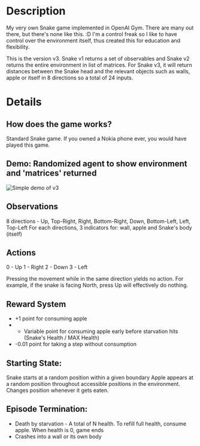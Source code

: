 # Description
My very own Snake game implemented in OpenAI Gym. There are many out there, but there's none like this. :D
I'm a control freak so I like to have control over the environment itself, thus created this for education and flexibility.

This is the version v3. Snake v1 returns a set of observables and Snake v2 returns the entire environment in list of matrices.
For Snake v3, it will return distances between the Snake head and the relevant objects such as walls, apple or itself in 8 directions so a total of 24 inputs. 

# Details
## How does the game works?
Standard Snake game. If you owned a Nokia phone ever, you would have played this game. 

## Demo: Randomized agent to show environment and 'matrices' returned 
![Simple demo of v3](INSERT_LINK_HERE)

## Observations
8 directions - Up, Top-Right, Right, Bottom-Right, Down, Bottom-Left, Left, Top-Left
For each directions, 3 indicators for: wall, apple and Snake's body (itself)

## Actions
0 - Up
1 - Right
2 - Down
3 - Left

Pressing the movement while in the same direction yields no action. 
For example, if the snake is facing North, press Up will effectively do nothing.

## Reward System
* +1 point for consuming apple
* + Variable point for consuming apple early before starvation hits (Snake's Health / MAX Health)
* -0.01 point for taking a step without consumption

## Starting State:
Snake starts at a random position within a given boundary
Apple appears at a random position throughout accessible positions in the environment. Changes position whenever it gets eaten.

## Episode Termination:
* Death by starvation - A total of N health. To refill full health, consume apple. When health is 0, game ends
* Crashes into a wall or its own body
